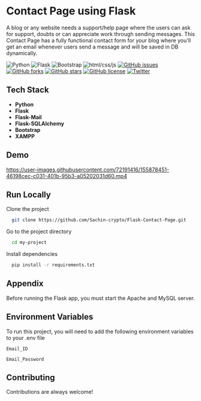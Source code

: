 # Contact Page using Flask

A blog or any website needs a support/help page where the users can ask for support, doubts or can appreciate work through sending messages.
This Contact Page has a fully functional contact form for your blog where you'll get an email whenever users send a message and will be saved in DB dynamically.



![Python](https://img.shields.io/badge/-python-brightgreen) 
![Flask](https://img.shields.io/badge/-Flask-red)
![Bootstrap](https://img.shields.io/badge/-bootstrap-orange)
![html/css/js](https://img.shields.io/badge/-html--css--js-blue)
[![GitHub issues](https://img.shields.io/github/issues/Sachin-crypto/Flask-Contact-Page)](https://github.com/Sachin-crypto/Flask-Contact-Page/issues)
[![GitHub forks](https://img.shields.io/github/forks/Sachin-crypto/Flask-Contact-Page)](https://github.com/Sachin-crypto/Flask-Contact-Page/network)
[![GitHub stars](https://img.shields.io/github/stars/Sachin-crypto/Flask-Contact-Page)](https://github.com/Sachin-crypto/Flask-Contact-Page/stargazers)
[![GitHub license](https://img.shields.io/github/license/Sachin-crypto/Flask-Contact-Page)](https://github.com/Sachin-crypto/Flask-Contact-Page)
[![Twitter](https://img.shields.io/twitter/url?style=social&url=https%3A%2F%2Fgithub.com%2FSachin-crypto%2FFlask-Contact-Page)](https://twitter.com/intent/tweet?url=https%3A%2F%2Fgithub.com%2FSachin-crypto%2FFlask-Contact-Page&text=Checkout-this-awesome-Github-repo)
## Tech Stack

- **Python**
- **Flask**
- **Flask-Mail**
- **Flask-SQLAlchemy**
- **Bootstrap**
- **XAMPP**


## Demo

https://user-images.githubusercontent.com/72191416/155878451-46198cec-c031-401b-95b3-a05202031d60.mp4



## Run Locally

Clone the project

```bash
  git clone https://github.com/Sachin-crypto/Flask-Contact-Page.git
```

Go to the project directory

```bash
  cd my-project
```

Install dependencies

```bash
  pip install -r requirements.txt
```


## Appendix

Before running the Flask app, you must start the Apache and MySQL server.


## Environment Variables

To run this project, you will need to add the following environment variables to your .env file

`Email_ID`

`Email_Password`


## Contributing

Contributions are always welcome!









